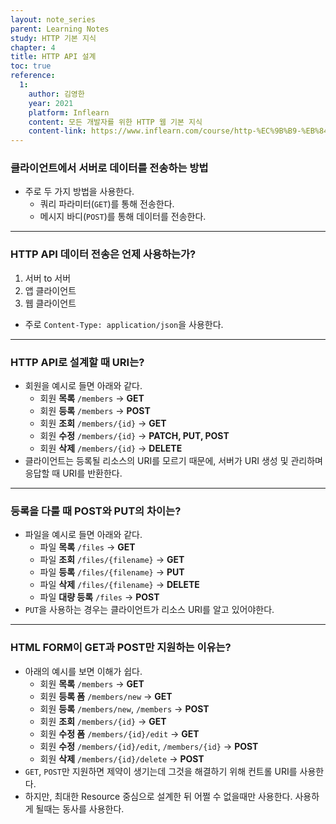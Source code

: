 ```yaml
---
layout: note_series
parent: Learning Notes
study: HTTP 기본 지식
chapter: 4
title: HTTP API 설계
toc: true
reference:
  1:
    author: 김영한
    year: 2021
    platform: Inflearn
    content: 모든 개발자를 위한 HTTP 웹 기본 지식
    content-link: https://www.inflearn.com/course/http-%EC%9B%B9-%EB%84%A4%ED%8A%B8%EC%9B%8C%ED%81%AC
---
```


### 클라이언트에서 서버로 데이터를 전송하는 방법

- 주로 두 가지 방법을 사용한다.
    - 쿼리 파라미터(`GET`)를 통해 전송한다.
    - 메시지 바디(`POST`)를 통해 데이터를 전송한다.

---

### HTTP API 데이터 전송은 언제 사용하는가?

1. 서버 to 서버
2. 앱 클라이언트
3. 웹 클라이언트
- 주로 `Content-Type: application/json`을 사용한다.

---

### HTTP API로 설계할 때 URI는?

- 회원을 예시로 들면 아래와 같다.
    - 회원 **목록** `/members` -> **GET**
    - 회원 **등록** `/members` -> **POST**
    - 회원 **조회** `/members/{id}` -> **GET**
    - 회원 **수정** `/members/{id}` -> **PATCH, PUT, POST**
    - 회원 **삭제** `/members/{id}` -> **DELETE**
- 클라이언트는 등록될 리소스의 URI를 모르기 때문에, 서버가 URI 생성 및 관리하며 응답할 때 URI를 반환한다.

---

### 등록을 다룰 때 POST와 PUT의 차이는?

- 파일을 예시로 들면 아래와 같다.
    - 파일 **목록** `/files` -> **GET**
    - 파일 **조회** `/files/{filename}` -> **GET**
    - 파일 **등록** `/files/{filename}` -> **PUT**
    - 파일 **삭제** `/files/{filename}` -> **DELETE**
    - 파일 **대량 등록** `/files` -> **POST**
- `PUT`을 사용하는 경우는 클라이언트가 리소스 URI를 알고 있어야한다.

---

### HTML FORM이 GET과 POST만 지원하는 이유는?

- 아래의 예시를 보면 이해가 쉽다.
    - 회원 **목록** `/members` -> **GET**
    - 회원 **등록 폼** `/members/new` -> **GET**
    - 회원 **등록** `/members/new`, `/members` -> **POST**
    - 회원 **조회** `/members/{id}` -> **GET**
    - 회원 **수정 폼** `/members/{id}/edit` -> **GET**
    - 회원 **수정** `/members/{id}/edit`, `/members/{id}` -> **POST**
    - 회원 **삭제** `/members/{id}/delete` -> **POST**
- `GET`, `POST`만 지원하면 제약이 생기는데 그것을 해결하기 위해 컨트롤 URI를 사용한다.
- 하지만, 최대한 Resource 중심으로 설계한 뒤 어쩔 수 없을때만 사용한다. 사용하게 될때는 동사를 사용한다.
